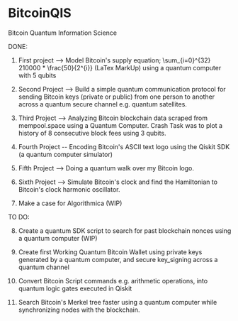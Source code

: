 # BitcoinQIS
Bitcoin Quantum Information Science

DONE:

1. First project --> Model Bitcoin's supply equation;  \sum_{i=0}^{32} 210000 * \frac{50}{2^{i}} (LaTex MarkUp) using a quantum computer with 5 qubits

2. Second Project --> Build a simple quantum communication protocol for sending Bitcoin keys (private or public) from one person to another across a quantum secure channel e.g. quantum satellites.

3. Third Project --> Analyzing Bitcoin blockchain data scraped from mempool.space using a Quantum Computer. Crash Task was to plot a history of 8 consecutive block fees using 3 qubits.

4. Fourth Project -- Encoding Bitcoin's ASCII text logo using the Qiskit SDK (a quantum computer simulator)
   
5. Fifth Project --> Doing a quantum walk over my Bitcoin logo.

6. Sixth Project --> Simulate Bitcoin's clock and find the Hamiltonian to Bitcoin's clock harmonic oscillator.
   
7. Make a case for Algorithmica (WIP)

TO DO:

8. Create a quantum SDK script to search for past blockchain nonces using a quantum computer (WIP)
   
9. Create first Working Quantum Bitcoin Wallet using private keys generated by a quantum computer, and secure key_signing across a quantum channel
    
10. Convert Bitcoin Script commands e.g. arithmetic operations, into quantum logic gates executed in Qiskit
   
11. Search Bitcoin's Merkel tree faster using a quantum computer while synchronizing nodes with the blockchain.
    
